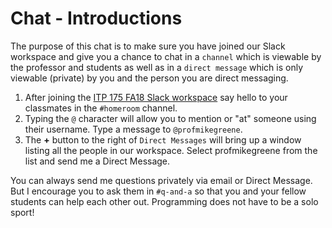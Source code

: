 # Chat - Introductions

The purpose of this chat is to make sure you have joined our Slack workspace and give you a chance to chat in a `channel` which is viewable by the professor and students as well as in a `direct message` which is only viewable (private) by you and the person you are direct messaging.

1. After joining the [ITP 175 FA18 Slack workspace][1] say hello to your classmates in the `#homeroom` channel.
1. Typing the `@` character will allow you to mention or "at" someone using their username. Type a message to `@profmikegreene`.
1. The **+** button to the right of `Direct Messages` will bring up a window listing all the people in our workspace. Select profmikegreene from the list and send me a Direct Message.

You can always send me questions privately via email or Direct Message. But I encourage you to ask them in  `#q-and-a` so that you and your fellow students can help each other out. Programming does not have to be a solo sport!

[//]: # (References)
[1]: https://itp175fa18.slack.com
